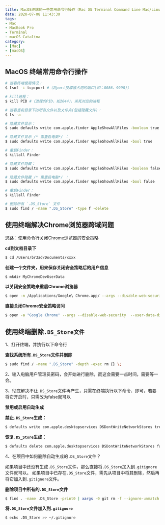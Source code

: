 ```yaml
---
title: MacOS终端的一些常用命令行操作（Mac OS Terminal Command Line Mac/Linux）
date: 2020-07-08 11:43:30
tags:
- Mac
- MacBook Pro
- Terminal
- macOS Catalina
category:
- [Mac]
- [macOS]
---
```


## MacOS 终端常用命令行操作

```sh
# 查看终端使用情况：
$ lsof -i tcp:port #（将port换成被占用的端口(如：8086、9998)）

# kill进程：
$ kill PID #（进程的PID，如2044），杀死对应的进程

# 查看当前目录下的所有文件以及文件夹(包括隐藏文件)：
$ ls -a

# 隐藏文件显示：
$ sudo defaults write com.apple.finder AppleShowAllFiles -boolean true

# 隐藏文件显示 /* 需重启电脑*/ ：
$ sudo defaults write com.apple.finder AppleShowAllFiles -bool true

# 重启Finder：
$ killall Finder

# 隐藏文件隐藏：
$ sudo defaults write com.apple.finder AppleShowAllFiles -boolean false

# 隐藏文件隐藏 /* 需重启电脑*/ ：
$ sudo defaults write com.apple.finder AppleShowAllFiles -bool false

# 重启Finder：
$ killall Finder

# 删除所有 `.DS_Store` 文件
$ sudo find / -name ".DS_Store" -type f -delete
```

## 使用终端解决Chrome浏览器跨域问题

思路：使用命令行关闭Chrome浏览器的安全策略

**cd到文档目录下**

```sh
$ cd /Users/br3ad/Documents/xxxx
```

**创建一个文件夹，用来保存关闭安全策略后的用户信息**

```sh
$ mkdir MyChromeDevUserData
```

**以关闭安全策略来重启Chrome浏览器**

```sh
$ open -n /Applications/Google\ Chrome.app/ --args --disable-web-security --user-data-dir=/Users/moldybr3ad/Documents/MyChromeDevUserData
```

**直接关闭Chrome安全策略访问**

```sh
$ open -a "Google Chrome" --args --disable-web-security  --user-data-dir
```

## 使用终端删除`.DS_Store文件`

1、打开终端，并执行以下命令行

**查找系统所有`.DS_Store`文件并删除**

```sh
$ sudo find / -name ".DS_Store" -depth -exec rm {} \;
```

2、输入电脑用户管理员密码，会开始进行删除，而这会需要一点时间，需要等一会。

3、彻底解决不让`.DS_Store`文件再产生，只需在终端执行以下命令，即可，若要将它开启时，只需改为false就可以

**禁用或启用自动生成**

**禁止`.DS_Store`生成：**

```sh
$ defaults write com.apple.desktopservices DSDontWriteNetworkStores true
```

**恢复`.DS_Store`生成：**

```sh
$ defaults delete com.apple.desktopservices DSDontWriteNetworkStores false

```

4、在项目中如何删除自动生成的`.DS_Store`文件？

如果项目中还没有生成`.DS_Store`文件，那么直接将`.DS_Store`加入到`.gitignore`文件就可以。
如果项目中已存在`.DS_Store`文件，需先从项目中将其删除，然后再将它加入到`.gitignore`文件。

**删除项目中所有的`.DS_Store`文件**

```sh
$ find . -name .DS_Store -print0 | xargs -0 git rm -f --ignore-unmatch
```

**将`.DS_Store`文件加入到`.gitignore`**

```sh
$ echo .DS_Store >> ~/.gitignore
```
